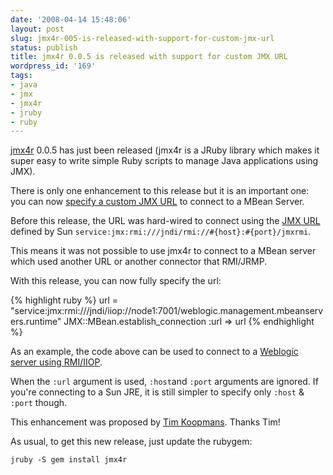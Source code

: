 ```yaml
---
date: '2008-04-14 15:48:06'
layout: post
slug: jmx4r-005-is-released-with-support-for-custom-jmx-url
status: publish
title: jmx4r 0.0.5 is released with support for custom JMX URL
wordpress_id: '169'
tags:
- java
- jmx
- jmx4r
- jruby
- ruby
---
```


[jmx4r][jmx4r] 0.0.5 has just been released (jmx4r is a JRuby library which makes it super easy to write simple Ruby scripts to manage Java applications using JMX).

There is only one enhancement to this release but it is an important one: you can now [specify a custom JMX URL][issue-7] to connect to a MBean Server.


Before this release, the URL was hard-wired to connect using the [JMX URL][sun-jmx-url] defined by Sun `service:jmx:rmi:///jndi/rmi://#{host}:#{port}/jmxrmi`.

This means it was not possible to use jmx4r to connect to a MBean server which used another URL or another connector that RMI/JRMP.

With this release, you can now fully specify the url:

{% highlight ruby %}
        url = "service:jmx:rmi:///jndi/iiop://node1:7001/weblogic.management.mbeanservers.runtime"
        JMX::MBean.establish_connection :url => url
{% endhighlight %}
    



As an example, the code above can be used to connect to a [Weblogic server using RMI/IIOP][weblogic-jmx].

When the `:url` argument is used, `:host`and `:port` arguments are ignored. If you're connecting to a Sun JRE, it is still simpler to specify only `:host` & `:port` though.
 
This enhancement was proposed by [Tim Koopmans][tim]. Thanks Tim!

As usual, to get this new release, just update the rubygem:


    
    
    jruby -S gem install jmx4r
    



[jmx4r]: http://code.google.com/p/jmx4r/
[issue-7]: http://code.google.com/p/jmx4r/issues/detail?id=7&can;=1
[sun-jmx-url]: http://java.sun.com/j2se/1.5.0/docs/guide/management/agent.html#connecting
[weblogic-jmx]: http://www.performanceengineer.com/monitoring/monitoring-weblogic-using-jmx
[tim]: http://www.90kts.com/
